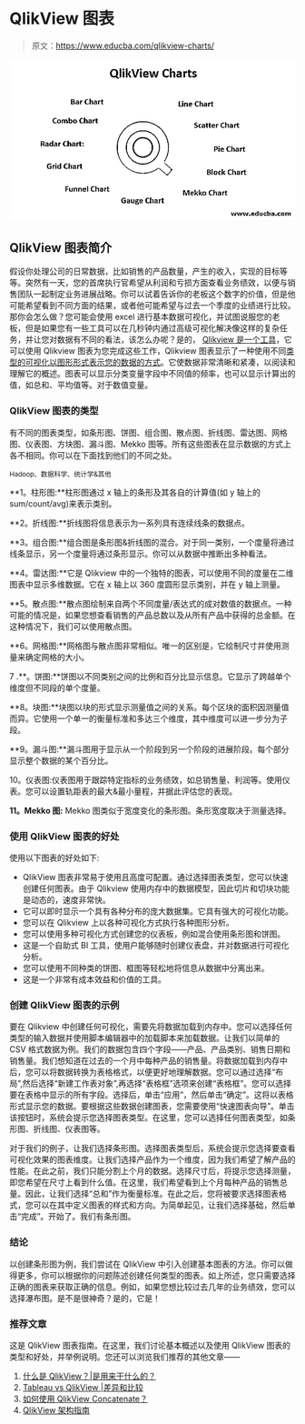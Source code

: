 # QlikView 图表

> 原文：<https://www.educba.com/qlikview-charts/>

![QlikView Charts](img/8d8229b9e7063dd2ef161864f4eae84f.png)



## QlikView 图表简介

假设你处理公司的日常数据，比如销售的产品数量，产生的收入，实现的目标等等。突然有一天，您的首席执行官希望从利润和亏损方面查看业务绩效，以便与销售团队一起制定业务进展战略。你可以试着告诉你的老板这个数字的价值，但是他可能希望看到不同方面的结果，或者他可能希望与过去一个季度的业绩进行比较。那你会怎么做？您可能会使用 excel 进行基本数据可视化，并试图说服您的老板，但是如果您有一些工具可以在几秒钟内通过高级可视化解决像这样的复杂任务，并让您对数据有不同的看法，该怎么办呢？是的， [Qlikview 是一个工具](https://www.educba.com/qlikview-tools/)，它可以使用 Qlikview 图表为您完成这些工作，Qlikview 图表显示了一种使用不同[类型的可视化以图形形式表示您的数据的方式](https://www.educba.com/types-of-data-visualization/)。它使数据非常清晰和紧凑，以阅读和理解它的概述。图表可以显示分类变量字段中不同值的频率，也可以显示计算出的值，如总和、平均值等。对于数值变量。

### QlikView 图表的类型

有不同的图表类型，如条形图、饼图、组合图、散点图、折线图、雷达图、网格图、仪表图、方块图、漏斗图、Mekko 图等。所有这些图表在显示数据的方式上各不相同。你可以在下面找到他们的不同之处。

<small>Hadoop、数据科学、统计学&其他</small>

**1。柱形图:**柱形图通过 x 轴上的条形及其各自的计算值(如 y 轴上的 sum/count/avg)来表示类别。

**2。折线图:**折线图将信息表示为一系列具有连续线条的数据点。

**3。组合图:**组合图是条形图&折线图的混合。对于同一类别，一个度量将通过线条显示，另一个度量将通过条形显示。你可以从数据中推断出多种看法。

**4。雷达图:**它是 Qlikview 中的一个独特的图表，可以使用不同的度量在二维图表中显示多维数据。它在 x 轴上以 360 度圆形显示类别，并在 y 轴上测量。

**5。散点图:**散点图绘制来自两个不同度量/表达式的成对数值的数据点。一种可能的情况是，如果您想查看销售的产品总数以及从所有产品中获得的总金额。在这种情况下，我们可以使用散点图。

**6。网格图:**网格图与散点图非常相似。唯一的区别是，它绘制尺寸并使用测量来确定网格的大小。

7 .**。饼图:**饼图以不同类别之间的比例和百分比显示信息。它显示了跨越单个维度但不同段的单个度量。

**8。块图:**块图以块的形式显示测量值之间的关系。每个区块的面积因测量值而异。它使用一个单一的衡量标准和多达三个维度，其中维度可以进一步分为子段。

**9。漏斗图:**漏斗图用于显示从一个阶段到另一个阶段的进展阶段。每个部分显示整个数据的某个百分比。

10。仪表图:仪表图用于跟踪特定指标的业务绩效，如总销售量、利润等。使用仪表。您可以设置轨距表的最大&最小量程，并据此评估您的表现。

**11。Mekko 图:** Mekko 图类似于宽度变化的条形图。条形宽度取决于测量选择。

### 使用 QlikView 图表的好处

使用以下图表的好处如下:

*   QlikView 图表非常易于使用且高度可配置。通过选择图表类型，您可以快速创建任何图表。由于 Qlikview 使用内存中的数据模型，因此切片和切块功能是动态的，速度非常快。
*   它可以即时显示一个具有各种分布的庞大数据集。它具有强大的可视化功能。
*   您可以在 Qlikview 上以各种可视化方式执行各种图形分析。
*   您可以使用多种可视化方式创建您的仪表板，例如混合使用条形图和饼图。
*   这是一个自助式 BI 工具，使用户能够随时创建仪表盘，并对数据进行可视化分析。
*   您可以使用不同种类的饼图、框图等轻松地将信息从数据中分离出来。
*   这是一个非常有成本效益和价值的工具。

### 创建 QlikView 图表的示例

要在 Qlikview 中创建任何可视化，需要先将数据加载到内存中。您可以选择任何类型的输入数据并使用脚本编辑器中的加载脚本来加载数据。让我们以简单的 CSV 格式数据为例。我们的数据包含四个字段——产品、产品类别、销售日期和销售量。我们想知道在过去的一个月中每种产品的销售量。将数据加载到内存中后，您可以将数据转换为表格格式，以便更好地理解数据。您可以通过选择“布局”,然后选择“新建工作表对象”,再选择“表格框”选项来创建“表格框”。您可以选择要在表格中显示的所有字段。选择后，单击“应用”，然后单击“确定”。这将以表格形式显示您的数据。要根据这些数据创建图表，您需要使用“快速图表向导”。单击该按钮时，系统会提示您选择图表类型。在这里，您可以选择任何图表类型，如条形图、折线图、仪表图等。

对于我们的例子，让我们选择条形图。选择图表类型后，系统会提示您选择要查看可视化效果的图表维度。让我们选择产品作为一个维度，因为我们希望了解产品的性能。在此之前，我们只能分割上个月的数据。选择尺寸后，将提示您选择测量，即您希望在尺寸上看到什么值。在这里，我们希望看到上个月每种产品的销售总量。因此，让我们选择“总和”作为衡量标准。在此之后，您将被要求选择图表格式，您可以在其中定义图表的样式和方向。为简单起见，让我们选择基础，然后单击“完成”。开始了。我们有条形图。

### 结论

以创建条形图为例，我们尝试在 QlikView 中引入创建基本图表的方法。你可以做得更多，你可以根据你的问题陈述创建任何类型的图表。如上所述，您只需要选择正确的图表来获取正确的信息。例如，如果您想比较过去几年的业务绩效，您可以选择瀑布图。是不是很神奇？是的，它是！

### 推荐文章

这是 QlikView 图表指南。在这里，我们讨论基本概述以及使用 QlikView 图表的类型和好处，并举例说明。您还可以浏览我们推荐的其他文章——

1.  [什么是 QlikView？|是用来干什么的？](https://www.educba.com/what-is-qlikview/)
2.  [Tableau vs QlikView |差异和比较](https://www.educba.com/tableau-vs-qlikview/)
3.  [如何使用 QlikView Concatenate？](https://www.educba.com/qlikview-concatenate/)
4.  [QlikView 架构指南](https://www.educba.com/qlikview-architecture/)





